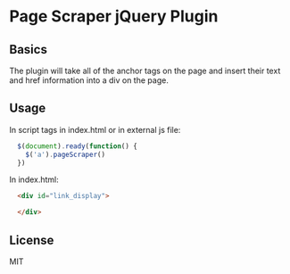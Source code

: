 # Page Scraper jQuery Plugin

## Basics

The plugin will take all of the anchor tags on the page and insert their text and href information into a div on the page.

## Usage

In script tags in index.html or in external js file:

``` javascript
  $(document).ready(function() {
    $('a').pageScraper()
  })
```

In index.html:

``` html
  <div id="link_display">

  </div>
```

## License

MIT